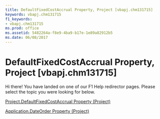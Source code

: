 ```yaml
---
title: DefaultFixedCostAccrual Property, Project [vbapj.chm131715]
keywords: vbapj.chm131715
f1_keywords:
- vbapj.chm131715
ms.prod: office
ms.assetid: 5482264a-f8e9-4ba9-b17e-1e89a82912b5
ms.date: 06/08/2017
---
```



# DefaultFixedCostAccrual Property, Project [vbapj.chm131715]

Hi there! You have landed on one of our F1 Help redirector pages. Please select the topic you were looking for below.

[Project.DefaultFixedCostAccrual Property (Project)](http://msdn.microsoft.com/library/24acadcb-6eed-6b5e-ca50-5b509a7e4af0%28Office.15%29.aspx)

[Application.DateOrder Property (Project)](http://msdn.microsoft.com/library/9eba39c8-6e4a-3b8c-69c3-82e078269cda%28Office.15%29.aspx)


